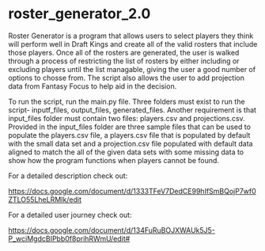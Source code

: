 # roster_generator_2.0

Roster Generator is a program that allows users to select players they think will perform well in Draft Kings and create all of the valid rosters that include those players.  Once all of the rosters are generated, the user is walked through a process of restricting the list of rosters by either including or excluding players until the list managable, giving the user a good number of options to chosse from.  The script also allows the user to add projection data from Fantasy Focus to help aid in the decision.

To run the script, run the main.py file.  Three folders must exist to run the script- inputf_files, output_files, generated_files.  Another requirement is that input_files folder must contain two files: players.csv and projections.csv.  Provided in the input_files folder are three sample files that can be used to populate the players.csv file, a players.csv file that is populated by default with the small data set and a projection.csv file populated with default data aligned to match the all of the given data sets with some missing data to show how the program functions when players cannot be found.

For a detailed description check out:

https://docs.google.com/document/d/1333TFeV7DedCE99hIfSmBQojP7wf0ZTLO55LheLRMIk/edit


For a detailed user journey check out:

https://docs.google.com/document/d/134FuRuBOJXWAUk5J5-P_wciMgdcBIPbb0f8prihRWmU/edit#
